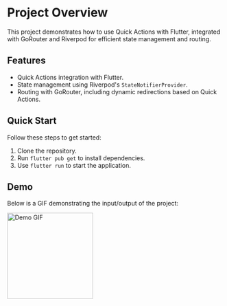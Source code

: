 <!DOCTYPE html>
<html lang="en">
<body>
    <h1>Project Overview</h1>
    <p>This project demonstrates how to use Quick Actions with Flutter, integrated with GoRouter and Riverpod for efficient state management and routing.</p>
    <h2>Features</h2>
    <ul>
        <li>Quick Actions integration with Flutter.</li>
        <li>State management using Riverpod's <code>StateNotifierProvider</code>.</li>
        <li>Routing with GoRouter, including dynamic redirections based on Quick Actions.</li>
    </ul>
    <h2>Quick Start</h2>
    <p>Follow these steps to get started:</p>
    <ol>
        <li>Clone the repository.</li>
        <li>Run <code>flutter pub get</code> to install dependencies.</li>
        <li>Use <code>flutter run</code> to start the application.</li>
    </ol>
    <h2>Demo</h2>
    <p>Below is a GIF demonstrating the input/output of the project:</p>
    <img src="output/output.gif" alt="Demo GIF" width="200">
</body>
</html>
